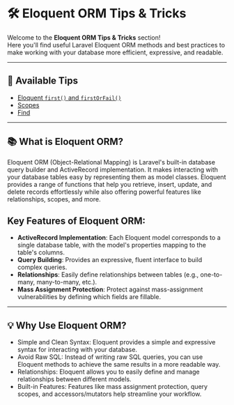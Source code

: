 # 🛠️ Eloquent ORM Tips & Tricks

Welcome to the **Eloquent ORM Tips & Tricks** section!  
Here you'll find useful Laravel Eloquent ORM methods and best practices to make working with your database more efficient, expressive, and readable.

<hr>

## 📌 Available Tips
- [ Eloquent `first()` and `firstOrFail()` ](https://github.com/HeshamAdel0007/Laravel-Tips-Tricks/tree/main/Eloquent/Tips/first-vs-firstOrFail.md)
- [ Scopes ](https://github.com/HeshamAdel0007/Laravel-Tips-Tricks/tree/main/Eloquent/Tips/scopes.md)
- [ Find ](https://github.com/HeshamAdel0007/Laravel-Tips-Tricks/tree/main/Eloquent/Tips/find.md)

<hr>

## 📚 What is Eloquent ORM?

Eloquent ORM (Object-Relational Mapping) is Laravel's built-in database query builder and ActiveRecord implementation. It makes interacting with your database tables easy by representing them as model classes. Eloquent provides a range of functions that help you retrieve, insert, update, and delete records effortlessly while also offering powerful features like relationships, scopes, and more.

## Key Features of Eloquent ORM:

- **ActiveRecord Implementation**: Each Eloquent model corresponds to a single database table, with the model's properties mapping to the table's columns.
- **Query Building**: Provides an expressive, fluent interface to build complex queries.
- **Relationships**: Easily define relationships between tables (e.g., one-to-many, many-to-many, etc.).
- **Mass Assignment Protection**: Protect against mass-assignment vulnerabilities by defining which fields are fillable.


<hr>

## 💡 Why Use Eloquent ORM?
- Simple and Clean Syntax: Eloquent provides a simple and expressive syntax for interacting with your database.
- Avoid Raw SQL: Instead of writing raw SQL queries, you can use Eloquent methods to achieve the same results in a more readable way.
- Relationships: Eloquent allows you to easily define and manage relationships between different models.
- Built-in Features: Features like mass assignment protection, query scopes, and accessors/mutators help streamline your workflow.